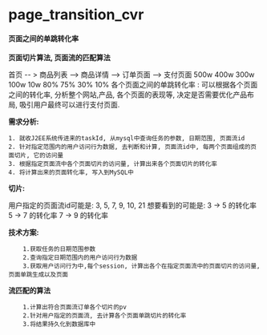 # page_transition_cvr
#### 页面之间的单跳转化率

**页面切片算法, 页面流的匹配算法**

首页 -- > 商品列表 --> 商品详情 --> 订单页面 --> 支付页面
500w 	   400w			300w		  100w			10w
	 80%           75%           30%          10%
	各个页面之间的单跳转化率 : 可以根据各个页面之间的转化率, 分析整个网站,产品, 各个页面的表现等, 决定是否需要优化产品布局, 吸引用户最终可以进行支付页面.

**需求分析:** 

```
1. 就收J2EE系统传进来的taskId, 从mysql中查询任务的参数, 日期范围, 页面流id
2. 针对指定范围内的用户访问行为数据, 去判断和计算, 页面流id中, 每两个页面组成的页面切片, 它的访问量
3. 根据指定页面流中各个页面切片的访问量, 计算出来各个页面切片的转化率
4. 将计算出来的页面转化率, 写入到MySQL中
```

**切片:** 

用户指定的页面流id可能是: 
	3, 5, 7, 9, 10, 21
想要看到的可能是:
	3 -> 5 的转化率
	5 -> 7 的转化率
	7 -> 9 的转化率 
	
**技术方案:**

```
	1.获取任务的日期范围参数
	2.查询指定日期范围内的用户访问行为数据
	3.获取用户访问行为中,每个session, 计算出各个在指定页面流中的页面切片的访问量, 页面单跳生成以及页面
```

**流匹配的算法**

```
	1.计算出符合页面流订单各个切片的pv
	2.针对用户指定的页面流, 去计算各个页面单跳切片的转化率
	3.将结果持久化到数据库中
```

